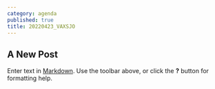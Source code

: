 ```yaml
---
category: agenda
published: true
title: 20220423_VAXSJO
---
```

## A New Post

Enter text in [Markdown](http://daringfireball.net/projects/markdown/). Use the toolbar above, or click the **?** button for formatting help.
